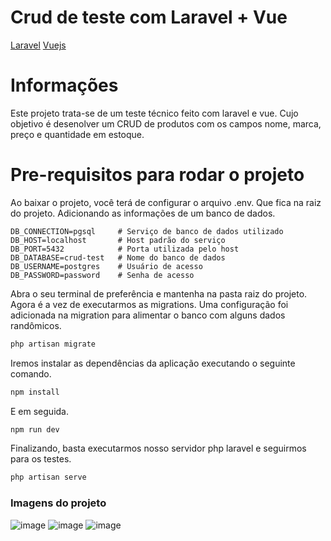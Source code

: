 # Crud de teste com Laravel + Vue
[Laravel](https://laravel.com)
[Vuejs](https://vuejs.org)

# Informações
Este projeto trata-se de um teste técnico feito com laravel e vue. Cujo objetivo é desenolver um CRUD de produtos com os campos nome, marca, preço e quantidade em estoque.

# Pre-requisitos para rodar o projeto
Ao baixar o projeto, você terá de configurar o arquivo .env. Que fica na raiz do projeto. Adicionando as informações de um banco de dados.
```env
DB_CONNECTION=pgsql     # Serviço de banco de dados utilizado
DB_HOST=localhost       # Host padrão do serviço
DB_PORT=5432            # Porta utilizada pelo host
DB_DATABASE=crud-test   # Nome do banco de dados
DB_USERNAME=postgres    # Usuário de acesso
DB_PASSWORD=password    # Senha de acesso
```

Abra o seu terminal de preferência e mantenha na pasta raiz do projeto. Agora é a vez de executarmos as migrations. Uma configuração foi adicionada na migration para alimentar o banco com alguns dados randômicos.
```sh
php artisan migrate
```

Iremos instalar as dependências da aplicação executando o seguinte comando.
```sh
npm install
```
E em seguida.
```sh
npm run dev
```
Finalizando, basta executarmos nosso servidor php laravel e seguirmos para os testes.
```sh
php artisan serve
```
### Imagens do projeto
![image](https://user-images.githubusercontent.com/16859195/124271615-0da9e900-db14-11eb-97a7-4f4924e9f1f9.png)
![image](https://user-images.githubusercontent.com/16859195/124271670-1d293200-db14-11eb-8171-87df188da4f7.png)
![image](https://user-images.githubusercontent.com/16859195/124271706-2a462100-db14-11eb-8932-3cc4c1409d50.png)

